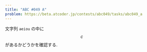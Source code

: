 ```yaml
---
title: "ABC #049 A"
problem: https://beta.atcoder.jp/contests/abc049/tasks/abc049_a
---
```

文字列 `aeiou` の中に $$ c $$ があるかどうかを確認する.
